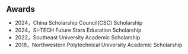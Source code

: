 <h1 id="awards"></h1>

<h2 style="margin: 60px 0px 10px;">Awards</h2>

<ul>
  <li>2024，China Scholarship Council(CSC) Scholarship </li>
  <li>2024，SI-TECH Future Stars Education Scholarship </li>
  <li>2022，Southeast University Academic Scholarship </li>
  <li>2018，Northwestern Polytechnical University Academic Scholarship</li>

</ul>

